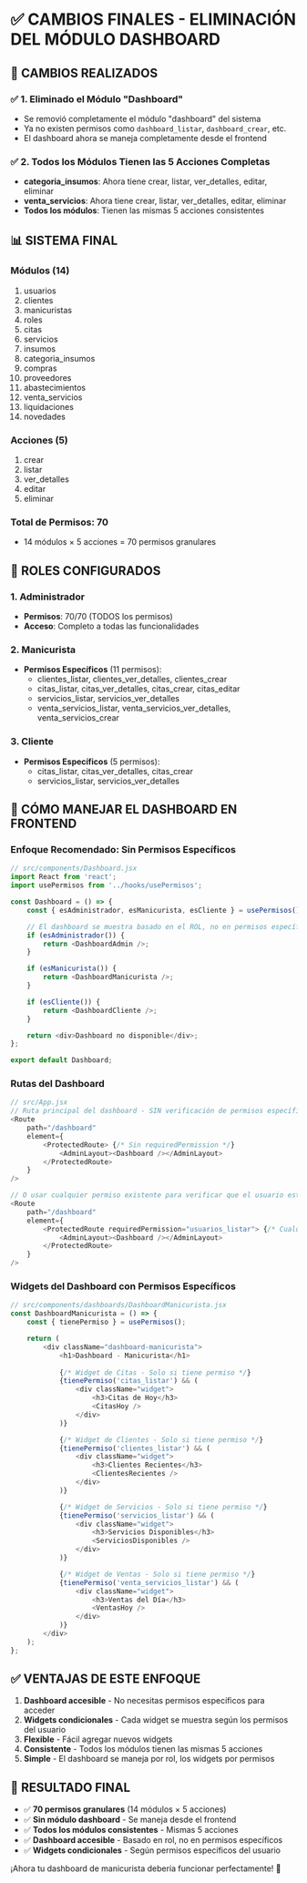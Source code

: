 # ✅ CAMBIOS FINALES - ELIMINACIÓN DEL MÓDULO DASHBOARD

## 🎯 **CAMBIOS REALIZADOS**

### ✅ **1. Eliminado el Módulo "Dashboard"**
- Se removió completamente el módulo "dashboard" del sistema
- Ya no existen permisos como `dashboard_listar`, `dashboard_crear`, etc.
- El dashboard ahora se maneja completamente desde el frontend

### ✅ **2. Todos los Módulos Tienen las 5 Acciones Completas**
- **categoria_insumos**: Ahora tiene crear, listar, ver_detalles, editar, eliminar
- **venta_servicios**: Ahora tiene crear, listar, ver_detalles, editar, eliminar
- **Todos los módulos**: Tienen las mismas 5 acciones consistentes

## 📊 **SISTEMA FINAL**

### **Módulos (14)**
1. usuarios
2. clientes  
3. manicuristas
4. roles
5. citas
6. servicios
7. insumos
8. categoria_insumos
9. compras
10. proveedores
11. abastecimientos
12. venta_servicios
13. liquidaciones
14. novedades

### **Acciones (5)**
1. crear
2. listar
3. ver_detalles
4. editar
5. eliminar

### **Total de Permisos: 70**
- 14 módulos × 5 acciones = 70 permisos granulares

## 🎯 **ROLES CONFIGURADOS**

### **1. Administrador**
- **Permisos**: 70/70 (TODOS los permisos)
- **Acceso**: Completo a todas las funcionalidades

### **2. Manicurista**
- **Permisos Específicos** (11 permisos):
  - clientes_listar, clientes_ver_detalles, clientes_crear
  - citas_listar, citas_ver_detalles, citas_crear, citas_editar
  - servicios_listar, servicios_ver_detalles
  - venta_servicios_listar, venta_servicios_ver_detalles, venta_servicios_crear

### **3. Cliente**
- **Permisos Específicos** (5 permisos):
  - citas_listar, citas_ver_detalles, citas_crear
  - servicios_listar, servicios_ver_detalles

## 🚀 **CÓMO MANEJAR EL DASHBOARD EN FRONTEND**

### **Enfoque Recomendado: Sin Permisos Específicos**

```javascript
// src/components/Dashboard.jsx
import React from 'react';
import usePermisos from '../hooks/usePermisos';

const Dashboard = () => {
    const { esAdministrador, esManicurista, esCliente } = usePermisos();

    // El dashboard se muestra basado en el ROL, no en permisos específicos
    if (esAdministrador()) {
        return <DashboardAdmin />;
    }

    if (esManicurista()) {
        return <DashboardManicurista />;
    }

    if (esCliente()) {
        return <DashboardCliente />;
    }

    return <div>Dashboard no disponible</div>;
};

export default Dashboard;
```

### **Rutas del Dashboard**

```javascript
// src/App.jsx
// Ruta principal del dashboard - SIN verificación de permisos específicos
<Route
    path="/dashboard"
    element={
        <ProtectedRoute> {/* Sin requiredPermission */}
            <AdminLayout><Dashboard /></AdminLayout>
        </ProtectedRoute>
    }
/>

// O usar cualquier permiso existente para verificar que el usuario esté autenticado
<Route
    path="/dashboard"
    element={
        <ProtectedRoute requiredPermission="usuarios_listar"> {/* Cualquier permiso */}
            <AdminLayout><Dashboard /></AdminLayout>
        </ProtectedRoute>
    }
/>
```

### **Widgets del Dashboard con Permisos Específicos**

```javascript
// src/components/dashboards/DashboardManicurista.jsx
const DashboardManicurista = () => {
    const { tienePermiso } = usePermisos();

    return (
        <div className="dashboard-manicurista">
            <h1>Dashboard - Manicurista</h1>
            
            {/* Widget de Citas - Solo si tiene permiso */}
            {tienePermiso('citas_listar') && (
                <div className="widget">
                    <h3>Citas de Hoy</h3>
                    <CitasHoy />
                </div>
            )}

            {/* Widget de Clientes - Solo si tiene permiso */}
            {tienePermiso('clientes_listar') && (
                <div className="widget">
                    <h3>Clientes Recientes</h3>
                    <ClientesRecientes />
                </div>
            )}

            {/* Widget de Servicios - Solo si tiene permiso */}
            {tienePermiso('servicios_listar') && (
                <div className="widget">
                    <h3>Servicios Disponibles</h3>
                    <ServiciosDisponibles />
                </div>
            )}

            {/* Widget de Ventas - Solo si tiene permiso */}
            {tienePermiso('venta_servicios_listar') && (
                <div className="widget">
                    <h3>Ventas del Día</h3>
                    <VentasHoy />
                </div>
            )}
        </div>
    );
};
```

## ✅ **VENTAJAS DE ESTE ENFOQUE**

1. **Dashboard accesible** - No necesitas permisos específicos para acceder
2. **Widgets condicionales** - Cada widget se muestra según los permisos del usuario
3. **Flexible** - Fácil agregar nuevos widgets
4. **Consistente** - Todos los módulos tienen las mismas 5 acciones
5. **Simple** - El dashboard se maneja por rol, los widgets por permisos

## 🎉 **RESULTADO FINAL**

- ✅ **70 permisos granulares** (14 módulos × 5 acciones)
- ✅ **Sin módulo dashboard** - Se maneja desde el frontend
- ✅ **Todos los módulos consistentes** - Mismas 5 acciones
- ✅ **Dashboard accesible** - Basado en rol, no en permisos específicos
- ✅ **Widgets condicionales** - Según permisos específicos del usuario

¡Ahora tu dashboard de manicurista debería funcionar perfectamente! 🚀
